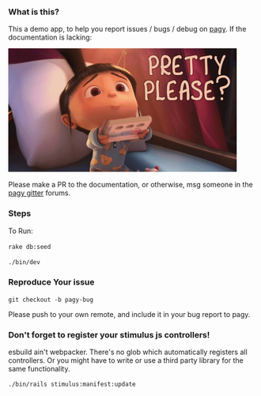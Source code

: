 ### What is this?

This a demo app, to help you report issues / bugs / debug on [pagy](https://github.com/ddnexus/pagy). If the documentation is lacking:

![](app/assets/images/please.gif)

Please make a PR to the documentation, or otherwise, msg someone in the [pagy gitter](https://gitter.im/ruby-pagy/Lobby) forums.

### Steps

To Run:

`rake db:seed`

`./bin/dev`

### Reproduce Your issue

`git checkout -b pagy-bug`

Please push to your own remote, and include it in your bug report to pagy.

### Don't forget to register your stimulus js controllers!

esbuild ain't webpacker. There's no glob which automatically registers all controllers. Or you might have to write or use a third party library for the same functionality.

```shell
./bin/rails stimulus:manifest:update
```




